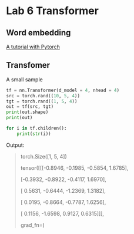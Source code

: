 # Lab 6 Transformer
## Word embedding
[A tutorial with Pytorch](https://pytorch.org/tutorials/beginner/nlp/word_embeddings_tutorial.html)

## Transfomer
A small sample
```python
tf = nn.Transformer(d_model = 4, nhead = 4)
src = torch.rand((10, 5, 4))
tgt = torch.rand((1, 5, 4))
out = tf(src, tgt)
print(out.shape)
print(out)

for i in tf.children():
    print(str(i))
```

Output:

> torch.Size([1, 5, 4])
>
> tensor([[[-0.8946, -0.1985, -0.5854,  1.6785],
>
> [-0.3932, -0.8922, -0.4117,  1.6970],
>
> [ 0.5631, -0.6444, -1.2369,  1.3182],
>
> [ 0.0195, -0.8664, -0.7787,  1.6256],
>
> [ 0.1156, -1.6598,  0.9127,  0.6315]]],
>
> grad_fn=<NativeLayerNormBackward0>)
